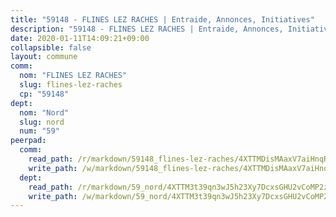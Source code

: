 ```yaml
---
title: "59148 - FLINES LEZ RACHES | Entraide, Annonces, Initiatives"
description: "59148 - FLINES LEZ RACHES | Entraide, Annonces, Initiatives"
date: 2020-01-11T14:09:21+09:00
collapsible: false
layout: commune
comm:
  nom: "FLINES LEZ RACHES"
  slug: flines-lez-raches
  cp: "59148"
dept:
  nom: "Nord"
  slug: nord
  num: "59"
peerpad:
  comm:
    read_path: /r/markdown/59148_flines-lez-raches/4XTTMDisMAaxV7aiHnqRBviywHzYyqBLBgtDxq62eUH7MV23v
    write_path: /w/markdown/59148_flines-lez-raches/4XTTMDisMAaxV7aiHnqRBviywHzYyqBLBgtDxq62eUH7MV23v-K3TgUqaJwbLihPX3eWgXZ1xRP89Tejbv6JQx71aZDpxT7SWVPQgYopFTPkqVqkA9E231ng2F6TK3TYuNNWaRbq859WbbpTu7DozNJcY1htm3sYSfVFPReqy4acYH4YTx7myrz3o2
  dept:
    read_path: /r/markdown/59_nord/4XTTM3t39qn3wJ5h23Xy7DcxsGHU2vCoMP2z3iS4TUn3TrtdJ
    write_path: /w/markdown/59_nord/4XTTM3t39qn3wJ5h23Xy7DcxsGHU2vCoMP2z3iS4TUn3TrtdJ-K3TgTuZGkuZqXfr6fpmH7pGsMT6ndvZQMyRDze5QBt7XScLWHoBi246kLoDKpTH2Yo4f3AFSSJqGc2ozvNww7qPLqsDjpvahxCbQ6F5znbfjp6kVgaDcTYc9LyhwSfYuCevnvZUQ
---
```


